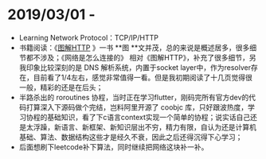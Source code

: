 # 2019/03/01 - 

* Learning Network Protocol：TCP/IP/HTTP
* 书籍阅读：《[图解HTTP]() 》一书 **图 **文并茂，总的来说是概述居多，很多细节都不涉及；《网络是怎么连接的》 相对《图解HTTP》，补充了很多细节，另我印象比较深刻的是 DNS 解析系统，内置于socket layer中，作为resolver存在，目前看了1/4左右，感觉非常值得一看。但是我初期阅读了十几页觉得很一般，精彩的还是在后头；
* 半路杀出的 roroutines 协程，当时正在学习flutter，刚码完所有官方dev的代码打算深入下源码做个完结，岂料阿里开源了 coobjc 库，只好跟波热度，学习协程的基础知识，看了下c语言context实现一个简单的协程；说实话自己还是太浮躁，新语言、新框架、新知识层出不穷，精力有限，自认为还是计算机基础、算法、数据结构这些才是经久不衰，因此之后还得沉得下心学习；
* 后面想刷下leetcode补下算法，同时继续把网络这块补一补。



